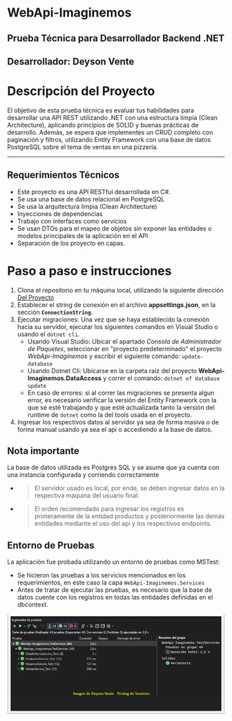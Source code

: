 # WebApi-Imaginemos

## Prueba Técnica para Desarrollador Backend .NET

## Desarrollador: Deyson Vente

# Descripción del Proyecto

El objetivo de esta prueba técnica es evaluar tus habilidades para desarrollar una API REST utilizando .NET con una estructura limpia (Clean Architecture), aplicando principios de SOLID y buenas prácticas de desarrollo. Además, se espera que implementes un CRUD completo con paginación y filtros, utilizando Entity Framework con una base de datos PostgreSQL sobre el tema de ventas en una pizzería.

---

## Requerimientos Técnicos

- Este proyecto es una API RESTful desarrollada en C#.
- Se usa una base de datos relacional en PostgreSQL
- Se usa la arquitectura limpia (Clean Architecture)
- Inyecciones de dependencias
- Trabajo con interfaces como servicios
- Se usan DTOs para el mapeo de objetos sin exponer las entidades o modelos principales de la aplicación en el API
- Separación de los proyecto en capas.

# Paso a paso e instrucciones

1. Clona el repositorio en tu máquina local, utilizando la siguiente dirección [Del Proyecto](https://github.com/Deyson19/WebApi-Imaginemos.git)
2. Establecer el string de conexión en el archivo **appsettings.json**, en la sección **`ConnectionString`**.
3. Ejecutar migraciones: Una vez que se haya establecido la conexión hacia su servidor, ejecutar los siguientes comandos en Visual Studio o usando el `dotnet cli`.
   - Usando Visual Studio: Ubicar el apartado _*Consola de Administrador de Paquetes*_, seleccionar en "proyecto predeterminado" el proyecto _WebApi-Imaginemos_ y escribir el siguiente comando: `update-database`
   - Usando Dotnet Cli: Ubicarse en la carpeta raíz del proyecto **WebApi-Imaginemos.DataAccess** y correr el comando: `dotnet ef database update`
   - En caso de errores: si al correr las migraciones se presenta algun error, es necesario verificar la versión del Entity Framework con la que se esté trabajando y que esté actualizada tanto la versión del runtime de `dotnet` como la del tools usada en el proyecto.
4. Ingresar los respectivos datos al servidor ya sea de forma masiva o de forma manual usando ya sea el api o accediendo a la base de datos.

## Nota importante

La base de datos utilizada es Postgres SQL y se asume que ya cuenta con una instancia configurada y corriendo correctamente

- > El servidor usado es local, por ende, se deben ingresar datos en la respectiva máquina del usuario final.
- > El orden recomendado para ingresar los registros es primeramente de la entidad productos y posteriormente las demás entidades mediante el uso del api y los respectivos endpoints.

## Entorno de Pruebas

La aplicación fue probada utilizando un entorno de pruebas como MSTest:

- Se hicieron las pruebas a los servicios mencionados en los requerimientos, en este caso la capa ``WebApi-Imaginemos.Services``
- Antes de tratar de ejecutar las pruebas, es necesario que la base de datos cuente con los registros en todas las entidades definidas en el dbcontext.

![Evidencia de pruebas a los servicios](/testing_image.png)
